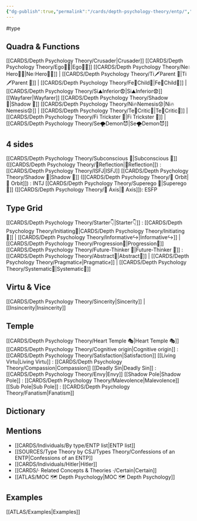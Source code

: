 ```yaml
---
{"dg-publish":true,"permalink":"/cards/depth-psychology-theory/entp/","noteIcon":"","created":"2022-12-27T18:59:13.675+01:00","updated":"2023-04-21T13:47:02.838+02:00"}
---
```


#type

## Quadra & Functions
[[CARDS/Depth Psychology Theory/Crusader\|Crusader]] [[CARDS/Depth Psychology Theory/Ego🙋‍♂️\|Ego🙋‍♂️]]
	[[CARDS/Depth Psychology Theory/Ne💧Hero🦸‍♂️\|Ne💧Hero🦸‍♂️]] | [[CARDS/Depth Psychology Theory/Ti🗡️Parent 🤨\|Ti🗡️Parent 🤨]] | [[CARDS/Depth Psychology Theory/Fe💉Child👼\|Fe💉Child👼]] | [[CARDS/Depth Psychology Theory/Si⛰️Inferior😨\|Si⛰️Inferior😨]]
[[Wayfarer\|Wayfarer]] [[CARDS/Depth Psychology Theory/Shadow 👤\|Shadow 👤]] 
	[[CARDS/Depth Psychology Theory/Ni🔥Nemesis😟\|Ni🔥Nemesis😟]] | [[CARDS/Depth Psychology Theory/Te🏹Critic🤔\|Te🏹Critic🤔]] | [[CARDS/Depth Psychology Theory/Fi Trickster 🤡\|Fi Trickster 🤡]] | [[CARDS/Depth Psychology Theory/Se🌪️Demon😈\|Se🌪️Demon😈]]

## 4 sides  
[[CARDS/Depth Psychology Theory/Subconscious 🤸\|Subconscious 🤸]] ([[CARDS/Depth Psychology Theory/🔀Reflection\|🔀Reflection]]) : [[CARDS/Depth Psychology Theory/ISFJ\|ISFJ]]
[[CARDS/Depth Psychology Theory/Shadow 👤\|Shadow 👤]] ([[CARDS/Depth Psychology Theory/🔄 Orbit\|🔄 Orbit]]) : INTJ
[[CARDS/Depth Psychology Theory/Superego 👹\|Superego 👹]] ([[CARDS/Depth Psychology Theory/🧲 Axis\|🧲 Axis]]): ESFP

## Type Grid 
[[CARDS/Depth Psychology Theory/Starter👇\|Starter👇]] : [[CARDS/Depth Psychology Theory/Initiating👋\|CARDS/Depth Psychology Theory/Initiating👋]] | [[CARDS/Depth Psychology Theory/Informative↪️\|Informative↪️]] | [[CARDS/Depth Psychology Theory/Progression🧗\|Progression🧗]]
[[CARDS/Depth Psychology Theory/Future-Thinker 🔮\|Future-Thinker 🔮]] : [[CARDS/Depth Psychology Theory/Abstract💭\|Abstract💭]] | [[CARDS/Depth Psychology Theory/Pragmatic✊\|Pragmatic✊]] | [[CARDS/Depth Psychology Theory/Systematic🔧\|Systematic🔧]]

## Virtu & Vice
[[CARDS/Depth Psychology Theory/Sincerity\|Sincerity]] | [[Insincerity\|Insincerity]]

## Temple 
[[CARDS/Depth Psychology Theory/Heart Temple 🎭\|Heart Temple 🎭]]
[[CARDS/Depth Psychology Theory/Cognitive origin\|Cognitive origin]] : [[CARDS/Depth Psychology Theory/Satisfaction\|Satisfaction]]
[[Living Virtu\|Living Virtu]] : [[CARDS/Depth Psychology Theory/Compassion\|Compassion]]
[[Deadly Sin\|Deadly Sin]] : [[CARDS/Depth Psychology Theory/Envy\|Envy]]
[[Shadow Pole\|Shadow Pole]] : [[CARDS/Depth Psychology Theory/Malevolence\|Malevolence]]
[[Sub Pole\|Sub Pole]] : [[CARDS/Depth Psychology Theory/Fanatism\|Fanatism]]

## Dictionary


## Mentions 
- [[CARDS/Individuals/By type/ENTP list\|ENTP list]]
- [[SOURCES/Type Theory by CSJ/Types Theory/Confessions of an ENTP\|Confessions of an ENTP]]
- [[CARDS/Individuals/Hitler\|Hitler]]
- [[CARDS/· Related Concepts & Theories ·/Certain\|Certain]]
- [[ATLAS/MOC 🗺️ Depth Psychology\|MOC 🗺️ Depth Psychology]]

## Examples 
[[ATLAS/Examples\|Examples]]
